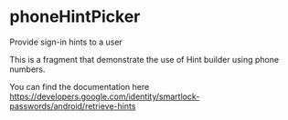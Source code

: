 # phoneHintPicker
Provide sign-in hints to a user

This is a fragment that demonstrate the use of Hint builder using phone numbers.   

You can find the documentation here https://developers.google.com/identity/smartlock-passwords/android/retrieve-hints
